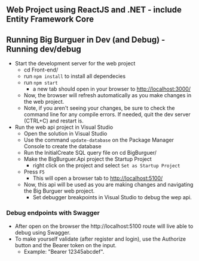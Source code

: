 ## Web Project using ReactJS and .NET - include Entity Framework Core
## Running Big Burguer in Dev (and Debug) - Running dev/debug
- Start the development server for the web project
    - cd Front-end/
    - run `npm install` to install all dependecies
    - run `npm start`
        - a new tab should open in your browser to [http://localhost:3000/](http://localhost:3000/)
    - Now, the browser will refresh automatically as you make changes in the web project.
    - Note, if you aren't seeing your changes, be sure to check the command line for any compile errors.  If needed, quit the dev server (CTRL+C) and restart is.
- Run the web api project in Visual Studio
    - Open the solution in Visual Studio
    - Use the command `update-database` on the Package Manager Console to create the database
    - Run the InitialCreate SQL query file on cd BigBurguer/
    - Make the BigBurguer.Api project the Startup Project
        - right click on the project and select `Set as Startup Project`
    - Press `F5`
        - This will open a browser tab to [http://localhost:5100/](http://localhost:5100/)
    - Now, this api will be used as you are making changes and navigating the Big Burguer web project.
        - Set debugger breakpoints in Visual Studio to debug the wep api.

### Debug endpoints with Swagger
- After open on the browser the http://localhost:5100 route will live able to debug using Swagger.
- To make yourself validate (after register and login), use the Authorize button and the Bearer token on the input.
	- Example: "Bearer 12345abcdef".
